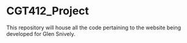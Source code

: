 # CGT412_Project
This repository will house all the code pertaining to the website being developed for Glen Snively. 
